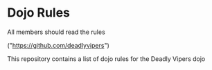 Dojo Rules
==========
All members should read the rules

("https://github.com/deadlyvipers")

This repository contains a list of dojo rules for the Deadly Vipers dojo

